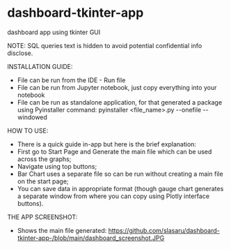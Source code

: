 # dashboard-tkinter-app
dashboard app using tkinter GUI

NOTE: SQL queries text is hidden to avoid potential confidential info disclose.

INSTALLATION GUIDE:
- File can be run from the IDE - Run file
- File can be run from Jupyter notebook, just copy everything into your notebook
- File can be run as standalone application, for that generated a package using Pyinstaller command:
pyinstaller <file_name>.py --onefile --windowed

HOW TO USE:
- There is a quick guide in-app but here is the brief explanation:
- First go to Start Page and Generate the main file which can be used across the graphs;
- Navigate using top buttons;
- Bar Chart uses a separate file so can be run without creating a main file on the start page;
- You can save data in appropriate format (though gauge chart generates a separate window from where you can copy using Plotly interface buttons).

THE APP SCREENSHOT:
- Shows the main file generated: https://github.com/slasaru/dashboard-tkinter-app-/blob/main/dashboard_screenshot.JPG
